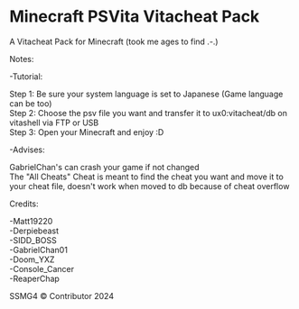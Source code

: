 # Minecraft PSVita Vitacheat Pack

A Vitacheat Pack for Minecraft (took me ages to find .-.)

Notes:

-Tutorial:

Step 1: Be sure your system language is set to Japanese (Game language can be too)<br>Step 2: Choose the psv file you want and transfer it to ux0:vitacheat/db on vitashell via FTP or USB<br>Step 3: Open your Minecraft and enjoy :D

-Advises:

GabrielChan's can crash your game if not changed<br>The "All Cheats" Cheat is meant to find the cheat you want and move it to your cheat file, doesn't work when moved to db because of cheat overflow

Credits:

-Matt19220<br>-Derpiebeast<br>-SIDD_BOSS<br>-GabrielChan01<br>-Doom_YXZ<br>-Console_Cancer<br>-ReaperChap



SSMG4 © Contributor 2024
